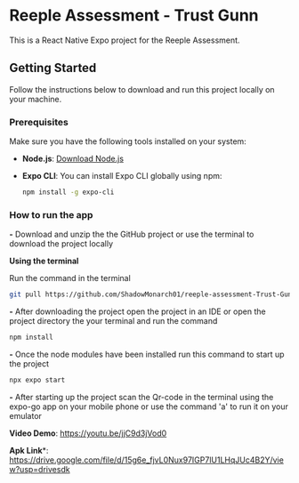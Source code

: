 
# Reeple Assessment - Trust Gunn

This is a React Native Expo project for the Reeple Assessment.

## Getting Started

Follow the instructions below to download and run this project locally on your machine.

### Prerequisites

Make sure you have the following tools installed on your system:

- **Node.js**: [Download Node.js](https://nodejs.org/)
- **Expo CLI**: You can install Expo CLI globally using npm:

  ```bash
  npm install -g expo-cli


### How to run the app

**-** Download and unzip the the GitHub project or use the terminal to download the project locally

**Using the terminal**

Run the command in the terminal
  ```bash
git pull https://github.com/ShadowMonarch01/reeple-assessment-Trust-Gunn.git
```
**-** After downloading the project open the project in an IDE or open the project directory the your terminal and run the command

 ```bash
 npm install
```
**-** Once the node modules have been installed run this command to start up the project

```bash
npx expo start

```
**-** After starting up the project scan the Qr-code in the terminal using the expo-go app on your mobile phone or use the command 'a' to run it on your emulator 



**Video Demo**: https://youtu.be/jjC9d3jVod0


**Apk Link***: https://drive.google.com/file/d/15g6e_fjvL0Nux97IGP7lU1LHqJUc4B2Y/view?usp=drivesdk


 
